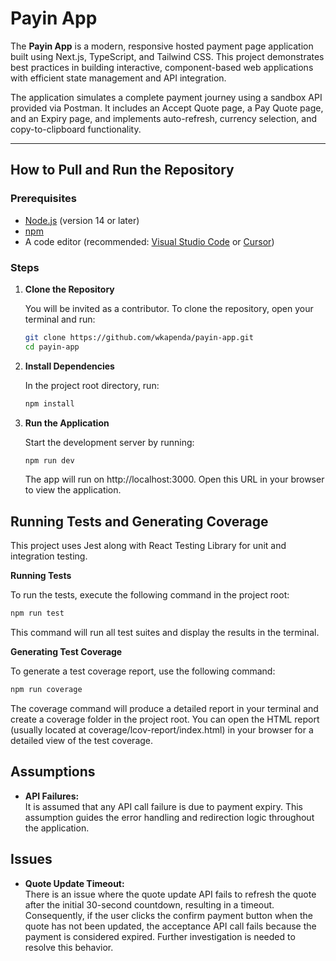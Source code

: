 # Payin App

The **Payin App** is a modern, responsive hosted payment page application built using Next.js, TypeScript, and Tailwind CSS. This project demonstrates best practices in building interactive, component-based web applications with efficient state management and API integration.

The application simulates a complete payment journey using a sandbox API provided via Postman. It includes an Accept Quote page, a Pay Quote page, and an Expiry page, and implements auto-refresh, currency selection, and copy-to-clipboard functionality.

---

## How to Pull and Run the Repository

### Prerequisites

- [Node.js](https://nodejs.org/) (version 14 or later)
- [npm](https://www.npmjs.com/)
- A code editor (recommended: [Visual Studio Code](https://code.visualstudio.com/) or [Cursor](https://cursor.so/))

### Steps

1. **Clone the Repository**

   You will be invited as a contributor. To clone the repository, open your terminal and run:

   ```bash
   git clone https://github.com/wkapenda/payin-app.git
   cd payin-app

   ```

2. **Install Dependencies**

   In the project root directory, run:

   ```bash
   npm install

   ```

3. **Run the Application**

   Start the development server by running:

   ```bash
   npm run dev

   ```

   The app will run on http://localhost:3000. Open this URL in your browser to view the application.

## Running Tests and Generating Coverage

This project uses Jest along with React Testing Library for unit and integration testing.

**Running Tests**

To run the tests, execute the following command in the project root:

```bash
npm run test

```

This command will run all test suites and display the results in the terminal.

**Generating Test Coverage**

To generate a test coverage report, use the following command:

```bash
npm run coverage

```

The coverage command will produce a detailed report in your terminal and create a coverage folder in the project root. You can open the HTML report (usually located at coverage/lcov-report/index.html) in your browser for a detailed view of the test coverage.

## Assumptions

- **API Failures:**  
  It is assumed that any API call failure is due to payment expiry. This assumption guides the error handling and redirection logic throughout the application.

## Issues

- **Quote Update Timeout:**  
  There is an issue where the quote update API fails to refresh the quote after the initial 30-second countdown, resulting in a timeout. Consequently, if the user clicks the confirm payment button when the quote has not been updated, the acceptance API call fails because the payment is considered expired. Further investigation is needed to resolve this behavior.
